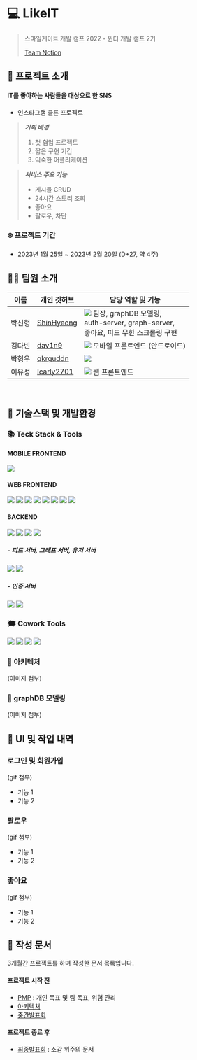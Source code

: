 # 💻 LikeIT
> 스마일게이트 개발 캠프 2022 - 윈터 개발 캠프 2기
> 
> [Team Notion](https://www.notion.so/devcamp/Future-Potato-94f439e0f265454193002a7c6c1b4172?pvs=4)

## 💫 프로젝트 소개

#### IT를 좋아하는 사람들을 대상으로 한 SNS
- 인스타그램 클론 프로젝트

> **_기획 배경_**  
> 1. 첫 협업 프로젝트 <br/>
> 2. 짧은 구현 기간 <br/>
> 3. 익숙한 어플리케이션​ <br/>

> **_서비스 주요 기능_**  
> - 게시물 CRUD
> -  24시간 스토리 조회
> - 좋아요
> - 팔로우, 차단

### ❄️ 프로젝트 기간

-  2023년 1월 25일 ~ 2023년 2월 20일 (D+27, 약 4주)

## 🙋‍♂️ 팀원 소개

| 이름   | 개인 깃허브                                     | 담당 역할 및 기능                                                                                                                                          |
| ------ | ----------------------------------------------- | ---------------------------------------------------------------------------------------------------------------------------------------------------------- |
| 박신형 | [ShinHyeong](https://github.com/ShinHyeong)    | <img src="https://img.shields.io/badge/-BE-red"> 팀장, graphDB 모델링, <br/>auth-server, graph-server, <br/>좋아요, 피드 무한 스크롤링 구현 |
| 김다빈 | [dav1n9](https://github.com/dav1n9) | <img src="https://img.shields.io/badge/-FE-gren"> 모바일 프론트엔드 (안드로이드)                                                                                           |
| 박형우 | [qkrguddn](https://github.com/qkrguddn)           | <img src="https://img.shields.io/badge/-BE-red">                                                          |
| 이유성 | [Icarly2701](https://github.com/Icarly2701)         | <img src="https://img.shields.io/badge/-FE-gren"> 웹 프론트엔드                                                                     |

<br/>


## 💫 기술스택 및 개발환경

### 📚 Teck Stack & Tools
#### MOBILE FRONTEND
<div>
<img  src="https://img.shields.io/badge/java11-%23ED8B00.svg?style=for-the-badge&logo=java&logoColor=white">
</div>

#### WEB FRONTEND

<div>
<img src="https://img.shields.io/badge/html5-E34F26?style=for-the-badge&logo=html5&logoColor=white"> 
<img src="https://img.shields.io/badge/css-1572B6?style=for-the-badge&logo=css3&logoColor=white"> 
<img src="https://img.shields.io/badge/javascript-F7DF1E?style=for-the-badge&logo=javascript&logoColor=black">
<img src="https://img.shields.io/badge/React-61DAFB.svg?&style=for-the-badge&logo=React&logoColor=white"/>

<img src="https://img.shields.io/badge/React%20Router-CA4245.svg?&style=for-the-badge&logo=React%20Router&logoColor=white"/>
<img src="https://img.shields.io/badge/Axios-5A29E4.svg?&style=for-the-badge&logo=Axios&logoColor=white"/>
<img src="https://img.shields.io/badge/styled%20components-DB7093.svg?&style=for-the-badge&logo=styled%20components&logoColor=white"/>
<img src="https://img.shields.io/badge/Visual%20Studio%20Code-007ACC.svg?&style=for-the-badge&logo=Visual%20Studio%20Code&logoColor=white"/>

</div>

#### BACKEND
<div>
<img  src="https://img.shields.io/badge/java11-%23ED8B00.svg?style=for-the-badge&logo=java&logoColor=white">
<img src="https://img.shields.io/badge/SpringBoot2.7.8-6DB33F?style=for-the-badge&logo=springboot&logoColor=white">
<img src="https://img.shields.io/badge/Gradle-02303A?style=for-the-badge&logo=gradle&logoColor=white">
<img src="https://img.shields.io/badge/IntelliJ%20IDEA-000000.svg?&style=for-the-badge&logo=IntelliJ%20IDEA&logoColor=white">
</div>

##### - 피드 서버, 그래프 서버, 유저 서버

<div>
<img src="https://img.shields.io/badge/AWS-%23FF9900.svg?style=for-the-badge&logo=amazon-aws&logoColor=white">
<img src="https://img.shields.io/badge/Neo4j-007ACC.svg?style=for-the-badge&logo=neo4j&logoColor=white">
</div>

##### - 인증 서버

<div>
<img src="https://img.shields.io/badge/Json Web Tokens-000000?style=for-the-badge&logo=jsonwebtokens&logoColor=white">
  <img src="https://img.shields.io/badge/MySQL-4479A1?style=for-the-badge&logo=MySQL&logoColor=white">
  </div>

### 🗯️ Cowork Tools

<div>
<img src="https://img.shields.io/badge/Slack-4A154B?style=for-the-badge&logo=Slack&logoColor=white">
<img src="https://img.shields.io/badge/Discord-4A154B?style=for-the-badge&logo=Discord&logoColor=white">
<img src="https://img.shields.io/badge/Notion-000000?style=for-the-badge&logo=notion&logoColor=white">
<img src="https://img.shields.io/badge/GitHub-181717?style=for-the-badge&logo=github&logoColor=white">
</div>

### 📌 아키텍처
(이미지 첨부)

### 📌 graphDB 모델링
(이미지 첨부)

## 💫 UI 및 작업 내역
### 로그인 및 회원가입
(gif 첨부)
- 기능 1
- 기능 2

### 팔로우
(gif 첨부)
- 기능 1
- 기능 2
  
### 좋아요
(gif 첨부)
- 기능 1
- 기능 2


## 💫 작성 문서
3개월간 프로젝트를 하며 작성한 문서 목록입니다. 
#### 프로젝트 시작 전
- [PMP](https://github.com/sgdevcamp2022/futurepotato/blob/main/docs/Future%20Potato_PMP.pdf) : 개인 목표 및 팀 목표, 위험 관리
- [아키텍처](https://github.com/sgdevcamp2022/futurepotato/blob/main/docs/FuturePotato_Architecture.pptx)
- [중간발표회](https://github.com/sgdevcamp2022/futurepotato/blob/main/docs/%EC%A4%91%EA%B0%84%EB%B0%9C%ED%91%9C%ED%9A%8C_%ED%93%A8%EC%B2%98%ED%8F%AC%ED%85%8C%EC%9D%B4%ED%86%A0.pptx)

#### 프로젝트 종료 후
- [최종발표회](https://github.com/sgdevcamp2022/futurepotato/blob/main/docs/%5B%EC%B5%9C%EC%A2%85%EB%B0%9C%ED%91%9C%5D%20%EA%B0%95%EC%9B%90_FuturePotato.pdf)
: 소감 위주의 문서
